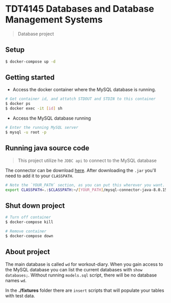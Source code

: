 # TDT4145 Databases and Database Management Systems

> Database project

## Setup

```sh
$ docker-compose up -d
```

## Getting started

- Access the docker container where the MySQL database is running.

```sh
# Get container id, and attatch STDOUT and STDIN to this container
$ docker ps
$ docker exec -it [id] sh

```

- Access the MySQL database running

```sh
# Enter the running MySQL server
$ mysql -u root -p
```

## Running java source code

> This project utilize he `JDBC api` to connect to the MySQL database

The connector can be download [here](https://dev.mysql.com/downloads/connector/j/8.0.html). After downloading the `.jar` you'll need to add it to your `CLASSPATH`.

```sh
# Note the `YOUR_PATH` section, as you can put this wherever you want.
export CLASSPATH=.:$CLASSPATH:~/[YOUR_PATH]/mysql-connector-java-8.0.15.jar
```


## Shut down project

```sh
# Turn off container
$ docker-compose kill

# Remove container
$ docker-compose down
```

## About project

The main database is called `wd` for workout-diary. When you gain access to the MySQL database you can list the current databases with `show databases;`. Without running `models.sql` script, there will be no database names `wd`.

In the __./fixtures__ folder there are `insert` scripts that will populate your tables with test data.
